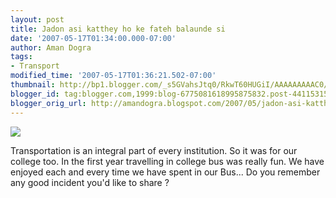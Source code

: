 ```yaml
---
layout: post
title: Jadon asi katthey ho ke fateh balaunde si
date: '2007-05-17T01:34:00.000-07:00'
author: Aman Dogra
tags:
- Transport
modified_time: '2007-05-17T01:36:21.502-07:00'
thumbnail: http://bp1.blogger.com/_s5GVahsJtq0/RkwT60HUGiI/AAAAAAAAAC0/IVo7oSAmQAs/s72-c/Transport01.jpg
blogger_id: tag:blogger.com,1999:blog-6775081618995875832.post-4411531505151565316
blogger_orig_url: http://amandogra.blogspot.com/2007/05/jadon-asi-katthey-ho-ke-fateh-balaunde_17.html
---
```


[![](http://bp1.blogger.com/_s5GVahsJtq0/RkwT60HUGiI/AAAAAAAAAC0/IVo7oSAmQAs/s320/Transport01.jpg)](http://bp1.blogger.com/_s5GVahsJtq0/RkwT60HUGiI/AAAAAAAAAC0/IVo7oSAmQAs/s1600-h/Transport01.jpg)

Transportation is an integral part of every institution. So it was for our college too.
In the first year travelling in college bus was really fun. We have
enjoyed each and every time we have spent in our Bus... Do you remember any good incident you'd like to share ?
